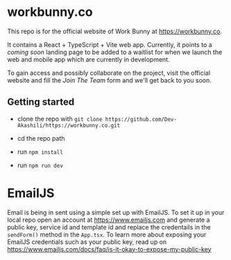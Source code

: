 # workbunny.co

This repo is for the official website of Work Bunny at https://workbunny.co. 

It contains a React + TypeScript + Vite web app. Currently, it points to a  *coming soon* landing page to be added to a waitlist for when we launch the web and mobile app which are currently in development. 

To gain access and possibly collaborate on the project, visit the official website and fill the *Join The Team* form and we'll get back to you soon.

## Getting started

- clone the repo with `git clone https://github.com/Dev-Akashili/https://workbunny.co.git`

- cd the repo path

- run `npm install`

- run `npm run dev`

# EmailJS

Email is being in sent using a simple set up with EmailJS. To set it up in your local repo open an account at https://www.emailjs.com and generate a public key, service id and template id and replace the credentails in the `sendForm()` method in the `App.tsx`. To learn more about exposing your EmailJS credentials such as your public key, read up on https://www.emailjs.com/docs/faq/is-it-okay-to-expose-my-public-key 
